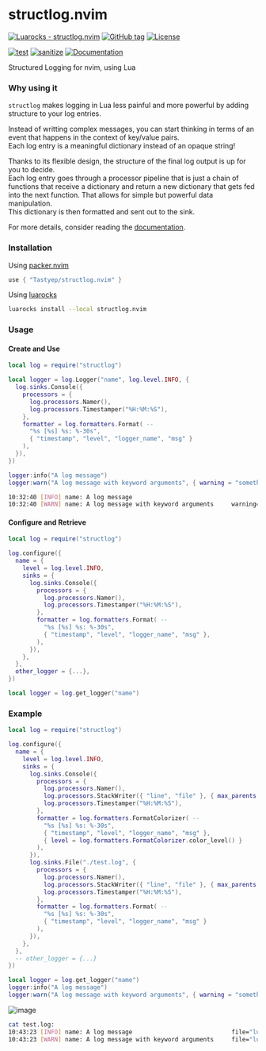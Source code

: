 # structlog.nvim

[![Luarocks - structlog.nvim](https://img.shields.io/static/v1?label=Luarocks&message=structlog.nvim&color=blue&logo=Lua)](https://luarocks.org/modules/Tastyep/structlog.nvim)
[![GitHub tag](https://img.shields.io/github/tag/Tastyep/structlog.nvim?include_prereleases=&sort=semver)](https://github.com/Tastyep/structlog.nvim/releases/)
[![License](https://img.shields.io/badge/License-MIT-blue)](#license)

[![test](https://github.com/Tastyep/structlog.nvim/actions/workflows/test.yaml/badge.svg)](https://github.com/Tastyep/structlog.nvim/actions/workflows/test.yaml)
[![sanitize](https://github.com/Tastyep/structlog.nvim/actions/workflows/sanitize.yaml/badge.svg)](https://github.com/Tastyep/structlog.nvim/actions/workflows/sanitize.yaml)
[![Documentation](https://github.com/Tastyep/structlog.nvim/actions/workflows/documentation.yaml/badge.svg)](https://tastyep.github.io/structlog.nvim/)

Structured Logging for nvim, using Lua

### Why using it

`structlog` makes logging in Lua less painful and more powerful by adding structure to your log entries.

Instead of writting complex messages, you can start thinking in terms of an event that happens in the context of key/value pairs. \
Each log entry is a meaningful dictionary instead of an opaque string!

Thanks to its flexible design, the structure of the final log output is up for you to decide. \
Each log entry goes through a processor pipeline that is just a chain of functions that receive a dictionary and return a new dictionary that gets fed into the next function. That allows for simple but powerful data manipulation.\
This dictionary is then formatted and sent out to the sink.

For more details, consider reading the [documentation](https://tastyep.github.io/structlog.nvim/index.html).

### Installation

Using [packer.nvim](https://github.com/wbthomason/packer.nvim)

``` lua
use { "Tastyep/structlog.nvim" }
```

Using [luarocks](https://luarocks.org/)

``` bash
luarocks install --local structlog.nvim
```

### Usage
#### Create and Use

``` lua
local log = require("structlog")

local logger = log.Logger("name", log.level.INFO, {
  log.sinks.Console({
    processors = {
      log.processors.Namer(),
      log.processors.Timestamper("%H:%M:%S"),
    },
    formatter = log.formatters.Format( --
      "%s [%s] %s: %-30s",
      { "timestamp", "level", "logger_name", "msg" }
    ),
  }),
})

logger:info("A log message")
logger:warn("A log message with keyword arguments", { warning = "something happened" })
```

``` bash
10:32:40 [INFO] name: A log message
10:32:40 [WARN] name: A log message with keyword arguments     warning="something happened"
```

#### Configure and Retrieve

``` lua
local log = require("structlog")

log.configure({
  name = {
    level = log.level.INFO,
    sinks = {
      log.sinks.Console({
        processors = {
          log.processors.Namer(),
          log.processors.Timestamper("%H:%M:%S"),
        },
        formatter = log.formatters.Format( --
          "%s [%s] %s: %-30s",
          { "timestamp", "level", "logger_name", "msg" },
        ),
      }),
    },
  },
  other_logger = {...},
})

local logger = log.get_logger("name")
```

### Example

``` lua
local log = require("structlog")

log.configure({
  name = {
    level = log.level.INFO,
    sinks = {
      log.sinks.Console({
        processors = {
          log.processors.Namer(),
          log.processors.StackWriter({ "line", "file" }, { max_parents = 0 }),
          log.processors.Timestamper("%H:%M:%S"),
        },
        formatter = log.formatters.FormatColorizer( --
          "%s [%s] %s: %-30s",
          { "timestamp", "level", "logger_name", "msg" },
          { level = log.formatters.FormatColorizer.color_level() }
        ),
      }),
      log.sinks.File("./test.log", {
        processors = {
          log.processors.Namer(),
          log.processors.StackWriter({ "line", "file" }, { max_parents = 3 }),
          log.processors.Timestamper("%H:%M:%S"),
        },
        formatter = log.formatters.Format( --
          "%s [%s] %s: %-30s",
          { "timestamp", "level", "logger_name", "msg" }
        ),
      }),
    },
  },
  -- other_logger = {...}
})

local logger = log.get_logger("name")
logger:info("A log message")
logger:warn("A log message with keyword arguments", { warning = "something happened" })
```

![image](https://user-images.githubusercontent.com/3267228/130428431-94a65c67-553c-4daa-843a-5316b092321b.png)

``` bash
cat test.log:
10:43:23 [INFO] name: A log message                            file="lua/lsp/null-ls/formatters.lua", line=9
10:43:23 [WARN] name: A log message with keyword arguments     file="lua/lsp/null-ls/formatters.lua", line=10, warning="something happened"
```
